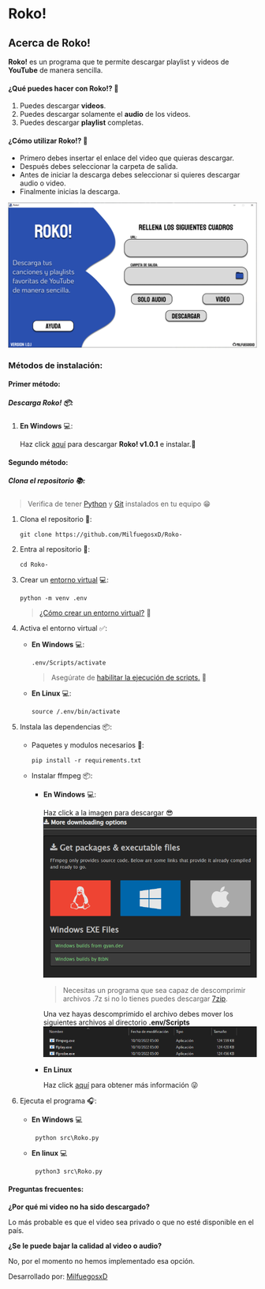 # **Roko!**

## Acerca de **Roko!**

**Roko!** es un programa que te permite descargar playlist y videos de **YouTube** de manera sencilla.

#### ¿Qué puedes hacer con **Roko!**? 🤯

1. Puedes descargar **videos**.
2. Puedes descargar solamente el **audio** de los videos.
3. Puedes descargar **playlist** completas.

#### ¿Cómo utilizar **Roko!**? 👀

- Primero debes insertar el enlace del video que quieras descargar.
- Después debes seleccionar la carpeta de salida.
- Antes de iniciar la descarga debes seleccionar si quieres descargar audio o video.
- Finalmente inicias la descarga.

![Main](/assets/RokoWindow.png)

### Métodos de instalación: 


#### Primer método:
##### Descarga **Roko!** 📦:
1. **En Windows** 💻:

    Haz click [aquí](https://github.com/MilfuegosxD/Roko-/releases/tag/v1.0.1) para descargar **Roko! v1.0.1** e instalar.🎵


#### Segundo método:
##### Clona el repositorio 📚:
> Verifica de tener [Python](https://www.python.org/downloads/release/python-3107/) y [Git](https://git-scm.com/download) instalados en tu equipo 😁

1. Clona el repositorio 🧲:

       git clone https://github.com/MilfuegosxD/Roko-

2. Entra al repositorio 📁:

       cd Roko-

3. Crear un [entorno virtual](https://docs.python.org/es/3/glossary.html#term-virtual-environment) 💻:

       python -m venv .env

   > [¿Cómo crear un entorno virtual?](https://www.freecodecamp.org/espanol/news/entornos-virtuales-de-python-explicados-con-ejemplos/) 🤯

4. Activa el entorno virtual ✅:

    - **En Windows** 💻:
    
          .env/Scripts/activate
    
      > Asegúrate de [habilitar la ejecución de scripts.](https://es.stackoverflow.com/questions/321611/problema-con-scripts-en-visual-studio-code) 👀

    - **En Linux** 💻:
    
          source /.env/bin/activate

5. Instala las dependencias 📦:
    
   - Paquetes y modulos necesarios 📝: 

         pip install -r requirements.txt
      
   - Instalar ffmpeg 📦:
      
       - **En Windows** 💻:
        
         Haz click a la imagen para descargar 😎
         [!["Download](/assets/ffmpeg.png)](https://www.gyan.dev/ffmpeg/builds/ffmpeg-git-full.7z)
        
         > Necesitas un programa que sea capaz de descomprimir archivos .7z si no lo tienes puedes descargar [7zip](https://www.7-zip.org/).

         Una vez hayas descomprimido el archivo debes mover los siguientes archivos al directorio **.env/Scripts**
         ![ffmpegfiles](/assets/ffmpegfiles.png)

       - **En Linux**

           Haz click [aquí](https://www.hostinger.es/tutoriales/instalar-ffmpeg-linux#:~:text=Para%20instalar%20FFmpeg%20en%20Debian,el%20repositorio%20oficial%20de%20Debian.) para obtener más información 😜


6. Ejecuta el programa 🎧:
      - **En Windows** 💻

             python src\Roko.py
      
      - **En linux** 💻 

             python3 src\Roko.py
#### Preguntas frecuentes:
**¿Por qué mi video no ha sido descargado?**

Lo más probable es que el video sea privado o que no esté disponible en el país.

**¿Se le puede bajar la calidad al video o audio?**

No, por el momento no hemos implementado esa opción.





Desarrollado por: [MilfuegosxD](https://github.com/MilfuegosDEV)
